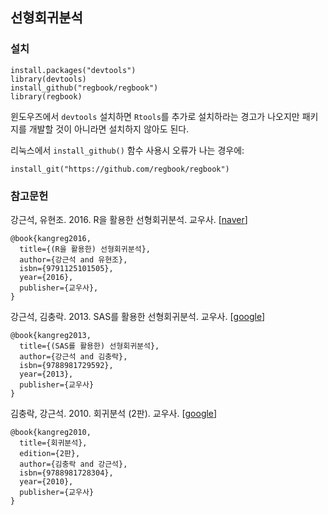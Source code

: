 ## 선형회귀분석

### 설치

    install.packages("devtools")
    library(devtools)
    install_github("regbook/regbook")
    library(regbook)

윈도우즈에서 `devtools` 설치하면 `Rtools`를 추가로 설치하라는 경고가 나오지만
패키지를 개발할 것이 아니라면 설치하지 않아도 된다.

리눅스에서 `install_github()` 함수 사용시 오류가 나는 경우에:

    install_git("https://github.com/regbook/regbook")


### 참고문헌

강근석, 유현조. 2016. R을 활용한 선형회귀분석. 교우사.
[[naver](https://book.naver.com/bookdb/book_detail.nhn?bid=10347606)]

    @book{kangreg2016,
      title={(R을 활용한) 선형회귀분석},
      author={강근석 and 유현조},
      isbn={9791125101505},
      year={2016},
      publisher={교우사},
    }
      
      
강근석, 김충락. 2013. SAS를 활용한 선형회귀분석. 교우사.
[[google](https://books.google.co.kr/books?id=QSLcmQEACAAJ)]

    @book{kangreg2013,
      title={(SAS를 활용한) 선형회귀분석},
      author={강근석 and 김충락},
      isbn={9788981729592},
      year={2013},
      publisher={교우사}
    }

김충락, 강근석. 2010. 회귀분석 (2판). 교우사.
[[google](https://books.google.co.kr/books?id=eaB7RQAACAAJ)]


    @book{kangreg2010,
      title={회귀분석},
	  edition={2판},
      author={김충락 and 강근석},
      isbn={9788981728304},
      year={2010},
      publisher={교우사}
    }



